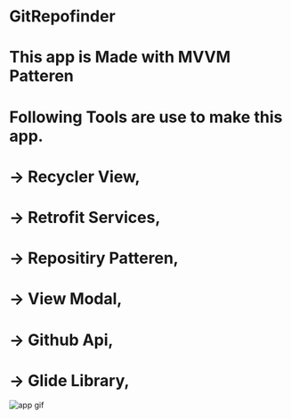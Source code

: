 # GitRepofinder
# This app is Made with MVVM Patteren 
# Following Tools are use to make this app.
  # -> Recycler View,
  # -> Retrofit Services,
  # -> Repositiry Patteren,
  # -> View Modal,
  # -> Github Api,
  # -> Glide Library,
![app gif](https://user-images.githubusercontent.com/68522196/135051504-e24302a2-c8f2-47f3-a954-6fa43bd45d6c.gif)
